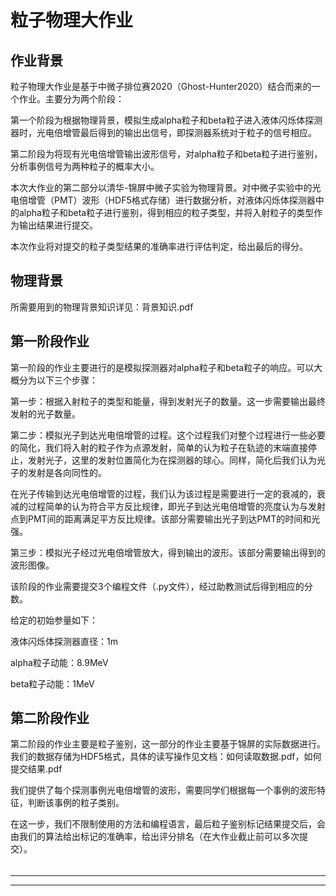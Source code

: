 # 粒子物理大作业



## 作业背景
粒子物理大作业是基于中微子排位赛2020（Ghost-Hunter2020）结合而来的一个作业。主要分为两个阶段：

第一个阶段为根据物理背景，模拟生成alpha粒子和beta粒子进入液体闪烁体探测器时，光电倍增管最后得到的输出出信号，即探测器系统对于粒子的信号相应。

第二阶段为将现有光电倍增管输出波形信号，对alpha粒子和beta粒子进行鉴别，分析事例信号为两种粒子的概率大小。

本次大作业的第二部分以清华-锦屏中微子实验为物理背景。对中微子实验中的光电倍增管（PMT）波形（HDF5格式存储）进行数据分析，对液体闪烁体探测器中的alpha粒子和beta粒子进行鉴别，得到相应的粒子类型，并将入射粒子的类型作为输出结果进行提交。

本次作业将对提交的粒子类型结果的准确率进行评估判定，给出最后的得分。



## 物理背景

所需要用到的物理背景知识详见：背景知识.pdf

##### 

## 第一阶段作业

第一阶段的作业主要进行的是模拟探测器对alpha粒子和beta粒子的响应。可以大概分为以下三个步骤：

第一步：根据入射粒子的类型和能量，得到发射光子的数量。这一步需要输出最终发射的光子数量。

第二步：模拟光子到达光电倍增管的过程。这个过程我们对整个过程进行一些必要的简化，我们将入射的粒子作为点源发射，简单的认为粒子在轨迹的末端直接停止，发射光子，这里的发射位置简化为在探测器的球心。同样，简化后我们认为光子的发射是各向同性的。

在光子传输到达光电倍增管的过程，我们认为该过程是需要进行一定的衰减的，衰减的过程简单的认为符合平方反比规律，即光子到达光电倍增管的亮度认为与发射点到PMT间的距离满足平方反比规律。该部分需要输出光子到达PMT的时间和光强。

第三步：模拟光子经过光电倍增管放大，得到输出的波形。该部分需要输出得到的波形图像。

该阶段的作业需要提交3个编程文件（.py文件），经过助教测试后得到相应的分数。

给定的初始参量如下：

液体闪烁体探测器直径：1m

alpha粒子动能：8.9MeV

beta粒子动能：1MeV



## 第二阶段作业

第二阶段的作业主要是粒子鉴别，这一部分的作业主要基于锦屏的实际数据进行。我们的数据存储为HDF5格式，具体的读写操作见文档：如何读取数据.pdf，如何提交结果.pdf

我们提供了每个探测事例光电倍增管的波形，需要同学们根据每一个事例的波形特征，判断该事例的粒子类别。

在这一步，我们不限制使用的方法和编程语言，最后粒子鉴别标记结果提交后，会由我们的算法给出标记的准确率，给出评分排名（在大作业截止前可以多次提交）。

###### 

___

---